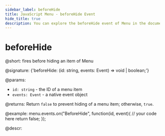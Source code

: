 ```yaml
---
sidebar_label: beforeHide
title: JavaScript Menu - beforeHide Event 
hide_title: true
description: You can explore the beforeHide event of Menu in the documentation of the DHTMLX JavaScript UI library. Browse developer guides and API reference, try out code examples and live demos, and download a free 30-day evaluation version of DHTMLX Suite 7.
---
```

 
# beforeHide

@short: fires before hiding an item of Menu

@signature: {'beforeHide: (id: string, events: Event) => void | boolean;'}

@params:
- `id: string` - the ID of a menu item
- `events: Event` - a native event object

@returns:
Return `false` to prevent hiding of a menu item; otherwise, `true`.

@example:
menu.events.on("BeforeHide", function(id, event){
    // your code here
    return false;
});

@descr:
